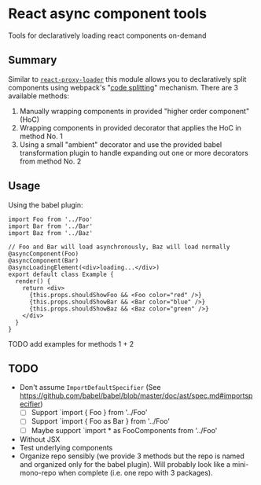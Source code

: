 # React async component tools

Tools for declaratively loading react components on-demand

## Summary

Similar to [`react-proxy-loader`](https://github.com/webpack/react-proxy-loader) this module allows you to declaratively split components using webpack's "[code splitting](https://webpack.github.io/docs/code-splitting.html)" mechanism. There are 3 available methods:

1. Manually wrapping components in provided "higher order component" (HoC)
1. Wrapping components in provided decorator that applies the HoC in method No. 1
1. Using a small "ambient" decorator and use the provided babel transformation plugin to handle expanding out one or more decorators from method No. 2

## Usage

Using the babel plugin:

```
import Foo from '../Foo'
import Bar from '../Bar'
import Baz from '../Baz'

// Foo and Bar will load asynchronously, Baz will load normally
@asyncComponent(Foo)
@asyncComponent(Bar)
@asyncLoadingElement(<div>loading...</div>)
export default class Example {
  render() {
    return <div>
      {this.props.shouldShowFoo && <Foo color="red" />}
      {this.props.shouldShowBar && <Bar color="blue" />}
      {this.props.shouldShowBaz && <Baz color="green" />}
    </div>
  }
}
```

TODO add examples for methods 1 + 2

## TODO

* Don't assume `ImportDefaultSpecifier` (See https://github.com/babel/babel/blob/master/doc/ast/spec.md#importspecifier)
  - [ ] Support `import { Foo } from '../Foo'
  - [ ] Support `import { Foo as Bar } from '../Foo'
  - [ ] Maybe support `import * as FooComponents from '../Foo'
* Without JSX
* Test underlying components
* Organize repo sensibly (we provide 3 methods but the repo is named and organized only for the babel plugin). Will probably look like a mini-mono-repo when complete (i.e. one repo with 3 packages).
